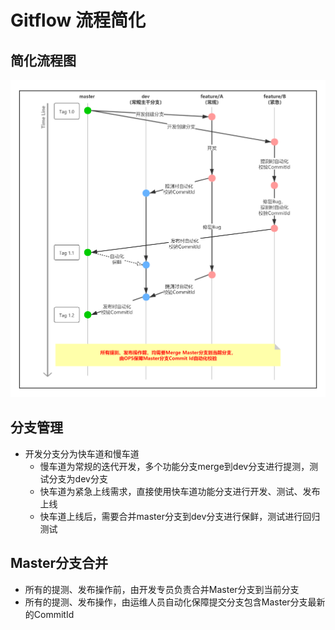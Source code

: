 # Gitflow 流程简化

## 简化流程图
![gitflow简化版]

## 分支管理
* 开发分支分为快车道和慢车道
    * 慢车道为常规的迭代开发，多个功能分支merge到dev分支进行提测，测试分支为dev分支
    * 快车道为紧急上线需求，直接使用快车道功能分支进行开发、测试、发布上线
    * 快车道上线后，需要合并master分支到dev分支进行保鲜，测试进行回归测试

## Master分支合并
* 所有的提测、发布操作前，由开发专员负责合并Master分支到当前分支
* 所有的提测、发布操作，由运维人员自动化保障提交分支包含Master分支最新的CommitId

[gitflow简化版]: img/gitflow简化版.png
